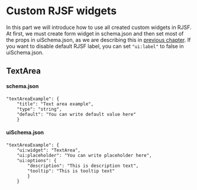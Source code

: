 # Custom RJSF widgets
In this part we will introduce how to use all created custom widgets in RJSF. At first, we must create form widget in schema.json and then set most of the props in uiSchema.json, as we are describing this in [previous chapter](/docs/bratislava.sk/forms-general).
If you want to disable default RJSF label, you can set `"ui:label"` to false in uiSchema.json.

## TextArea

#### schema.json
```
"textAreaExample": {
    "title": "Text area example",
    "type": "string",
    "default": "You can write default value here"
    }
```

#### uiSchema.json
```
"textAreaExample": {
    "ui:widget": "TextArea",
    "ui:placeholder": "You can write placeholder here",
    "ui:options": {
        "description": "This is description text",
        "tooltip": "This is tooltip text"
        }
    }
```
